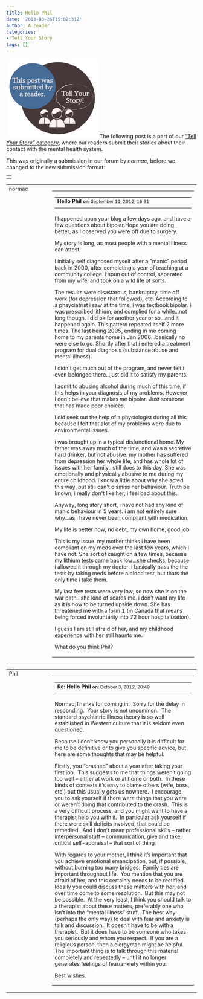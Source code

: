 ```yaml
---
title: Hello Phil
date: '2013-03-26T15:02:31Z'
author: A reader
categories:
- Tell Your Story
tags: []
---
```


<a href="/images/tell-your-story.png"><img class="alignleft size-full wp-image-1519" alt="This post was submitted by a reader." src="/images/tell-your-story.png" width="247" height="209" /></a>The following post is a part of our <a href="https://www.behaviorismandmentalhealth.com/category/tell-your-story/">“Tell Your Story” category</a>, where our readers submit their stories about their contact with the mental health system.

This was originally a submission in our forum by <em>normac</em>, before we changed to the new submission format:
<table width="100%">
<tbody>
<tr>
<th></th>
</tr>
</tbody>
</table>
<table id="postid-18" width="100%">
<tbody>
<tr>
<td valign="top" width="100">normac
<div></div></td>
<td valign="top">
<table width="100%" cellspacing="0" cellpadding="0">
<tbody>
<tr>
<td valign="top">
<table width="100%" border="0" cellspacing="0" cellpadding="0">
<tbody>
<tr>
<td colspan="3"><strong>Hello Phil</strong>
<small><strong>on: </strong>September 11, 2012, 16:31</small></td>
</tr>
<tr>
<td nowrap="nowrap" width="10%"></td>
<td nowrap="nowrap" width="10%"></td>
<td nowrap="nowrap" width="10%"></td>
</tr>
</tbody>
</table>
</td>
</tr>
<tr>
<td colspan="2" valign="top">I happened upon your blog a few days ago, and have a few questions about bipolar.Hope you are doing better, as I observed you were off due to surgery.

My story is long, as most people with a mental illness can attest.

I initially self diagnosed myself after a "manic" period back in 2000, after completing a year of teaching at a community college. I spun out of control, seperated from my wife, and took on a wild life of sorts.

The results were disastarous, bankruptcy, time off work (for depression that followed), etc. According to a phsyciatrist i saw at the time, i was textbook bipolar. i was prescribed lithium, and complied for a while...not long though. I did ok for another year or so...and it happened again. This pattern repeated itself 2 more times. The last being 2005, ending in me coming home to my parents home in Jan 2006...basically no were else to go. Shortly after that i entered a treatment program for dual diagnosis (substance abuse and mental illness).

I didn't get much out of the program, and never felt i even belonged there...just did it to satisfy my parents.

I admit to abusing alcohol during much of this time, if this helps in your diagnosis of my problems. However, I don't believe that makes me bipolar. Just someone that has made poor choices.

I did seek out the help of a physiologist during all this, because I felt that alot of my problems were due to environmental issues.

i was brought up in a typical disfunctional home. My father was away much of the time, and was a secretive hard drinker, but not abusive. my mother has suffered from depression her whole life, and has whole lot of issues with her family...still does to this day. She was emotionally and physically abusive to me during my entire childhood. i know a little about why she acted this way, but still can't dismiss her behaviour. Truth be known, i really don't like her, i feel bad about this.

Anyway, long story short, i have not had any kind of manic behaviour in 5 years. i am not entirely sure why...as i have never been compliant with medication.

My life is better now, no debt, my own home, good job

This is my issue. my mother thinks i have been compliant on my meds over the last few years, which i have not. She sort of caught on a few times, because my lithium tests came back low...she checks, because i allowed it through my doctor. i basically pass the the tests by taking meds before a blood test, but thats the only time i take them.

My last few tests were very low, so now she is on the war path...she kind of scares me. i don't want my life as it is now to be turned upside down. She has threatened me with a form 1 (in Canada that means being forced involuntarily into 72 hour hospitalization).

I guess I am still afraid of her, and my childhood experience with her still haunts me.

What do you think Phil?</td>
</tr>
</tbody>
</table>
</td>
</tr>
</tbody>
</table>
<table id="postid-19" width="100%">
<tbody>
<tr>
<td valign="top" width="100">Phil
<div></div></td>
<td valign="top">
<table width="100%" cellspacing="0" cellpadding="0">
<tbody>
<tr>
<td valign="top">
<table width="100%" border="0" cellspacing="0" cellpadding="0">
<tbody>
<tr>
<td colspan="3"><strong>Re: Hello Phil</strong>
<small><strong>on: </strong>October 3, 2012, 20:49</small></td>
</tr>
<tr>
<td nowrap="nowrap" width="10%"></td>
<td nowrap="nowrap" width="10%"></td>
<td nowrap="nowrap" width="10%"></td>
</tr>
</tbody>
</table>
</td>
</tr>
<tr>
<td colspan="2" valign="top">Normac,Thanks for coming in.  Sorry for the delay in responding.  Your story is not uncommon.  The standard psychiatric illness theory is so well established in Western culture that it is seldom even questioned.

Because I don’t know you personally it is difficult for me to be definitive or to give you specific advice, but here are some thoughts that may be helpful.

Firstly, you “crashed” about a year after taking your first job.  This suggests to me that things weren’t going too well – either at work or at home or both.  In these kinds of contexts it’s easy to blame others (wife, boss, etc.) but this usually gets us nowhere.  I encourage you to ask yourself if there were things that you were or weren’t doing that contributed to the crash.  This is a very difficult process, and you might want to have a therapist help you with it.  In particular ask yourself if there were skill deficits involved, that could be remedied.  And I don’t mean professional skills – rather interpersonal stuff – communication, give and take, critical self-appraisal – that sort of thing.

With regards to your mother, I think it’s important that you achieve emotional emancipation, but, if possible, without burning too many bridges.  Family ties are important throughout life.  You mention that you are afraid of her, and this certainly needs to be rectified.  Ideally you could discuss these matters with her, and over time come to some resolution.  But this may not be possible.  At the very least, I think you should talk to a therapist about these matters, preferably one who isn’t into the “mental illness” stuff.  The best way (perhaps the only way) to deal with fear and anxiety is talk and discussion.  It doesn’t have to be with a therapist.  But it does have to be someone who takes you seriously and whom you respect.  If you are a religious person, then a clergyman might be helpful.  The important thing is to talk through this material completely and repeatedly – until it no longer generates feelings of fear/anxiety within you.

Best wishes.</td>
</tr>
</tbody>
</table>
</td>
</tr>
</tbody>
</table>